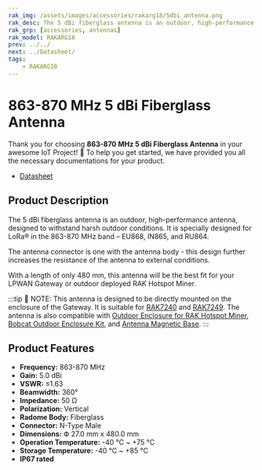 ```yaml
---
rak_img: /assets/images/accessories/rakarg18/5dbi_antenna.png
rak_desc: The 5 dBi fiberglass antenna is an outdoor, high-performance antenna, designed to withstand harsh outdoor conditions. It is specially designed for LoRa® in the 863-870MHz band – EU868, IN865, and RU864. 
rak_grp: [accessories, antennas]
rak_model: RAKARG18
prev: ../../
next: ../Datasheet/
tags: 
    - RAKARG18
---
```


# 863-870 MHz 5 dBi Fiberglass Antenna 

Thank you for choosing **863-870 MHz 5 dBi Fiberglass Antenna** in your awesome IoT Project! 🎉 To help you get started, we have provided you all the necessary documentations for your product.

* [Datasheet](../Datasheet/)

## Product Description

The 5&nbsp;dBi fiberglass antenna is an outdoor, high-performance antenna, designed to withstand harsh outdoor conditions. It is specially designed for LoRa® in the 863-870&nbsp;MHz band – EU868, IN865, and RU864. 

The antenna connector is one with the antenna body - this design further increases the resistance of the antenna to external conditions.

With a length of only 480 mm, this antenna will be the best fit for your LPWAN Gateway or outdoor deployed RAK Hotspot Miner.

:::tip 📝 NOTE:
This antenna is designed to be directly mounted on the enclosure of the Gateway. It is suitable for [RAK7240](https://docs.rakwireless.com/Product-Categories/WisGate/RAK7240/Overview/) and [RAK7249](https://docs.rakwireless.com/Product-Categories/WisGate/RAK7249/Overview/). The antenna is also compatible with [Outdoor Enclosure for RAK Hotspot Miner](https://docs.rakwireless.com/Product-Categories/Accessories/Outdoor-Enclosure-Kit/Overview/#rak-hotspot-miner-outdoor-case), [Bobcat Outdoor Enclosure Kit](https://docs.rakwireless.com/Product-Categories/Accessories/Bobcat-Enclosure-Kit/Overview/), and [Antenna Magnetic Base](https://docs.rakwireless.com/Product-Categories/Accessories/RAKA0C52/Overview/). 
:::
## Product Features

- **Frequency:** 863-870&nbsp;MHz
- **Gain:** 5.0&nbsp;dBi
- **VSWR:** ≤1.63
- **Beamwidth:** 360°
- **Impedance:** 50&nbsp;Ω
- **Polarization:** Vertical
- **Radome Body:** Fiberglass
- **Connector:** N-Type Male
- **Dimensions:** Փ 27.0&nbsp;mm x 480.0&nbsp;mm
- **Operation Temperature:** -40&nbsp;°C ~ +75&nbsp;°C
- **Storage Temperature:** -40&nbsp;°C ~ +85&nbsp;°C
- **IP67 rated**

